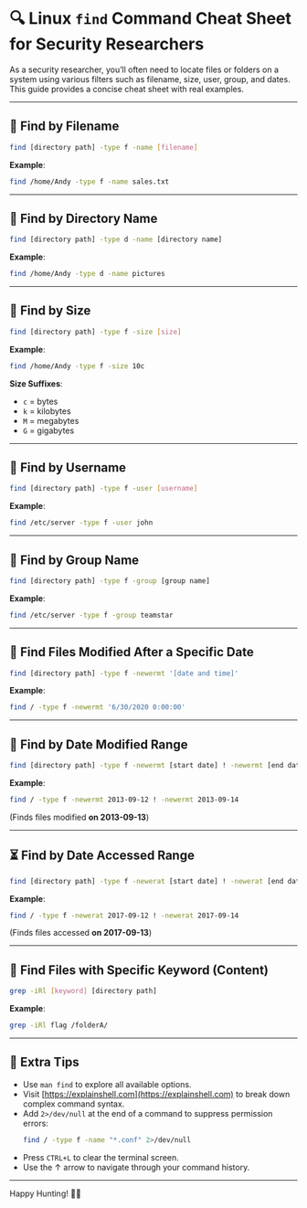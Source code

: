 
# 🔍 Linux `find` Command Cheat Sheet for Security Researchers

As a security researcher, you’ll often need to locate files or folders on a system using various filters such as filename, size, user, group, and dates. This guide provides a concise cheat sheet with real examples.

---

## 📁 Find by Filename

```bash
find [directory path] -type f -name [filename]
```

**Example**:
```bash
find /home/Andy -type f -name sales.txt
```

---

## 📂 Find by Directory Name

```bash
find [directory path] -type d -name [directory name]
```

**Example**:
```bash
find /home/Andy -type d -name pictures
```

---

## 📏 Find by Size

```bash
find [directory path] -type f -size [size]
```

**Example**:
```bash
find /home/Andy -type f -size 10c
```

**Size Suffixes**:
- `c` = bytes  
- `k` = kilobytes  
- `M` = megabytes  
- `G` = gigabytes  

---

## 👤 Find by Username

```bash
find [directory path] -type f -user [username]
```

**Example**:
```bash
find /etc/server -type f -user john
```

---

## 👥 Find by Group Name

```bash
find [directory path] -type f -group [group name]
```

**Example**:
```bash
find /etc/server -type f -group teamstar
```

---

## 📅 Find Files Modified After a Specific Date

```bash
find [directory path] -type f -newermt '[date and time]'
```

**Example**:
```bash
find / -type f -newermt '6/30/2020 0:00:00'
```

---

## 📆 Find by Date Modified Range

```bash
find [directory path] -type f -newermt [start date] ! -newermt [end date]
```

**Example**:
```bash
find / -type f -newermt 2013-09-12 ! -newermt 2013-09-14
```

(Finds files modified **on 2013-09-13**)

---

## ⏳ Find by Date Accessed Range

```bash
find [directory path] -type f -newerat [start date] ! -newerat [end date]
```

**Example**:
```bash
find / -type f -newerat 2017-09-12 ! -newerat 2017-09-14
```

(Finds files accessed **on 2017-09-13**)

---

## 🔑 Find Files with Specific Keyword (Content)

```bash
grep -iRl [keyword] [directory path]
```

**Example**:
```bash
grep -iRl flag /folderA/
```

---

## 📘 Extra Tips

- Use `man find` to explore all available options.
- Visit [https://explainshell.com](https://explainshell.com) to break down complex command syntax.
- Add `2>/dev/null` at the end of a command to suppress permission errors:
  ```bash
  find / -type f -name "*.conf" 2>/dev/null
  ```
- Press `CTRL+L` to clear the terminal screen.
- Use the ↑ arrow to navigate through your command history.

---

Happy Hunting! 🕵️‍♂️
